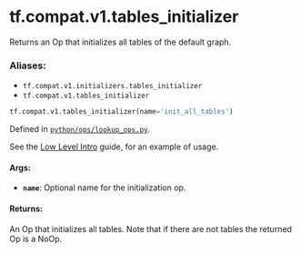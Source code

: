 <div itemscope itemtype="http://developers.google.com/ReferenceObject">
<meta itemprop="name" content="tf.compat.v1.tables_initializer" />
<meta itemprop="path" content="Stable" />
</div>

# tf.compat.v1.tables_initializer

Returns an Op that initializes all tables of the default graph.

### Aliases:

* `tf.compat.v1.initializers.tables_initializer`
* `tf.compat.v1.tables_initializer`

``` python
tf.compat.v1.tables_initializer(name='init_all_tables')
```



Defined in [`python/ops/lookup_ops.py`](/code/stable/tensorflow/python/ops/lookup_ops.py).

<!-- Placeholder for "Used in" -->

See the [Low Level
Intro](https://www.tensorflow.org/guide/low_level_intro#feature_columns)
guide, for an example of usage.

#### Args:


* <b>`name`</b>: Optional name for the initialization op.


#### Returns:

An Op that initializes all tables.  Note that if there are
not tables the returned Op is a NoOp.

